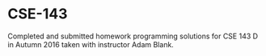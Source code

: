 # CSE-143
Completed and submitted homework programming solutions for CSE 143 D in Autumn 2016 taken with instructor Adam Blank.
